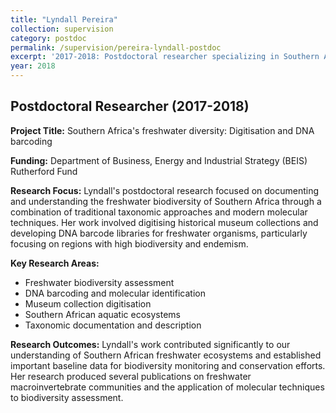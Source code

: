 ```yaml
---
title: "Lyndall Pereira"
collection: supervision
category: postdoc
permalink: /supervision/pereira-lyndall-postdoc
excerpt: '2017-2018: Postdoctoral researcher specializing in Southern African freshwater biodiversity through digitisation and DNA barcoding.'
year: 2018
---
```


## Postdoctoral Researcher (2017-2018)

**Project Title:** Southern Africa's freshwater diversity: Digitisation and DNA barcoding

**Funding:** Department of Business, Energy and Industrial Strategy (BEIS) Rutherford Fund

**Research Focus:**
Lyndall's postdoctoral research focused on documenting and understanding the freshwater biodiversity of Southern Africa through a combination of traditional taxonomic approaches and modern molecular techniques. Her work involved digitising historical museum collections and developing DNA barcode libraries for freshwater organisms, particularly focusing on regions with high biodiversity and endemism.

**Key Research Areas:**
- Freshwater biodiversity assessment
- DNA barcoding and molecular identification
- Museum collection digitisation
- Southern African aquatic ecosystems
- Taxonomic documentation and description

**Research Outcomes:**
Lyndall's work contributed significantly to our understanding of Southern African freshwater ecosystems and established important baseline data for biodiversity monitoring and conservation efforts. Her research produced several publications on freshwater macroinvertebrate communities and the application of molecular techniques to biodiversity assessment.